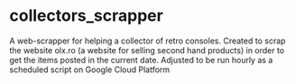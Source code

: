 # collectors_scrapper
A web-scrapper for helping a collector of retro consoles. 
Created to scrap the website olx.ro (a website for selling second hand products) in order to get the items posted in the current date.
Adjusted to be run hourly as a scheduled script on Google Cloud Platform
